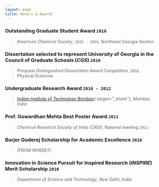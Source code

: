 ```yaml
---
layout: page
title: Honors & Awards
---
```


### Outstanding Graduate Student Award `2016`
> *American Chemical Society*, `2015 - 2016`, Northeast Georgia Section

### Dissertation selected to represent University of Georgia in the Council of Graduate Schools (*CGS*) `2016`
> *Proquest Distinguished Dissertation Award Competition*, `2016`, Physical Sciences

### Undergraduate Research Award `2010 - 2012`
> *[Indian Institute of Technology Bombay](http://www.iitb.ac.in/){:target="_blank"}*, *Mumbai*, *India*

### Prof. Gowardhan Mehta Best Poster Award `2011`
> *Chemical Research Society of India (CRSI)*, National meeting `2011`

### Burjor Goderej Scholarship for Academic Excellence `2010`
> [FROM WHERE?]

### Innovation in Science Pursuit for Inspired Research (*INSPIRE*) Merit Scholarship `2010`
> *Department of Science and Technology*, *New Delhi*, *India*
